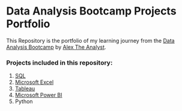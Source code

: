 # Data Analysis Bootcamp Projects Portfolio

This Repository is the portfolio of my learning journey from the [Data Analysis Bootcamp](https://youtube.com/playlist?list=PLUaB-1hjhk8FE_XZ87vPPSfHqb6OcM0cF&si=0XSN1H35SL1MRLS2) by [Alex The Analyst](https://www.youtube.com/@AlexTheAnalyst). 

### Projects included in this repository:
1. [SQL](https://github.com/farhantoshi/dataanalysis_bootcamp_pojects/tree/main/SQL)
2. [Microsoft Excel](https://github.com/farhantoshi/dataanalysis_bootcamp_pojects/tree/main/excel)
3. [Tableau](https://github.com/farhantoshi/dataanalysis_bootcamp_pojects/blob/main/AirBnB%20Full%20Project.twbx)
4. [Microsoft Power BI](https://github.com/farhantoshi/dataanalysis_bootcamp_pojects/tree/main/Power%20BI)
5. Python
